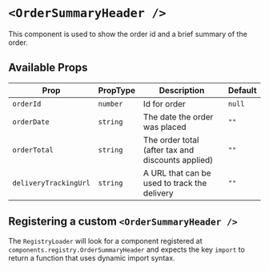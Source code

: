# `<OrderSummaryHeader />`

This component is used to show the order id and a brief summary of the order.

## Available Props

| Prop                  | PropType | Description                                       | Default |
| --------------------- | -------- | ------------------------------------------------- | ------- |
| `orderId`             | `number` | Id for order                                      | `null`  |
| `orderDate`           | `string` | The date the order was placed                     | `""`    |
| `orderTotal`          | `string` | The order total (after tax and discounts applied) | `""`    |
| `deliveryTrackingUrl` | `string` | A URL that can be used to track the delivery      | `""`    |

## Registering a custom `<OrderSummaryHeader />`

The `RegistryLoader` will look for a component registered at `components.registry.OrderSummaryHeader` and expects the key `import` to return a function that uses dynamic import syntax.
